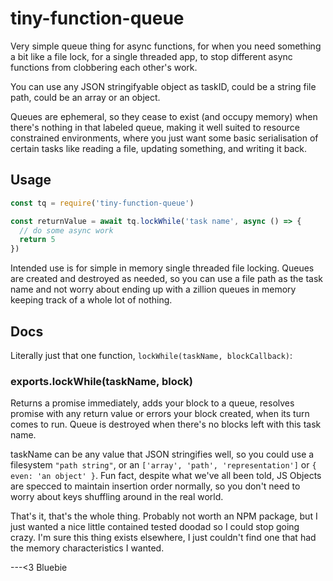 # tiny-function-queue
 Very simple queue thing for async functions, for when you need something a bit like a file lock, for a single threaded app, to stop different async functions from clobbering each other's work.

You can use any JSON stringifyable object as taskID, could be a string file path, could be an array or an object.

Queues are ephemeral, so they cease to exist (and occupy memory) when there's nothing in that labeled queue, making it well suited to resource constrained environments, where you just want some basic serialisation of certain tasks like reading a file, updating something, and writing it back.

## Usage

```js
const tq = require('tiny-function-queue')

const returnValue = await tq.lockWhile('task name', async () => {
  // do some async work
  return 5
})
```

Intended use is for simple in memory single threaded file locking. Queues are created and destroyed as needed, so you can use a file path as the task name and not worry about ending up with a zillion queues in memory keeping track of a whole lot of nothing.

## Docs

Literally just that one function, `lockWhile(taskName, blockCallback)`:

### exports.lockWhile(taskName, block)

Returns a promise immediately, adds your block to a queue, resolves promise with any return value or errors your block created, when its turn comes to run. Queue is destroyed when there's no blocks left with this task name.

taskName can be any value that JSON stringifies well, so you could use a filesystem `"path string"`, or an `['array', 'path', 'representation']` or `{ even: 'an object' }`. Fun fact, despite what we've all been told, JS Objects are specced to maintain insertion order normally, so you don't need to worry about keys shuffling around in the real world.

That's it, that's the whole thing. Probably not worth an NPM package, but I just wanted a nice little contained tested doodad so I could stop going crazy. I'm sure this thing exists elsewhere, I just couldn't find one that had the memory characteristics I wanted.

---<3
  Bluebie